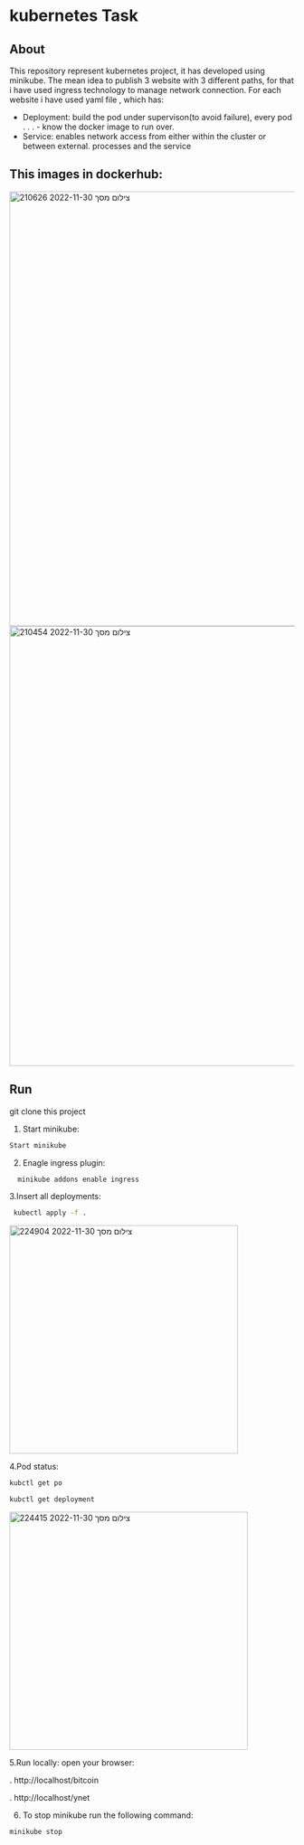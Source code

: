 # **kubernetes Task**

## About
This repository represent kubernetes project, it has developed using minikube. The mean idea to publish 3 website with 3 different paths, for that i have used ingress technology to manage network connection. For each website i have used yaml file , which has:

- Deployment: build the pod under supervison(to avoid failure), every pod . . . - know the docker image to run over.
- Service: enables network access from either within the cluster or between external. processes and the service

## This images in dockerhub:
<img width="769" alt="צילום מסך 2022-11-30 210626" src="https://user-images.githubusercontent.com/73169815/205429832-b81148ff-14cb-40c7-ae9a-ddfa3ae5f905.png">

<img width="778" alt="צילום מסך 2022-11-30 210454" src="https://user-images.githubusercontent.com/73169815/205429838-a2e59f66-5115-4cb8-a770-7d2db32ba329.png">


## Run
git clone this project 

1. Start minikube:
```bash
Start minikube
```


2. Enagle ingress plugin:
```bash
  minikube addons enable ingress
```
3.Insert all deployments:
```bash
 kubectl apply -f .
```
<img width="404" alt="צילום מסך 2022-11-30 224904" src="https://user-images.githubusercontent.com/73169815/205429882-69aeca34-0955-43ee-be20-cdd6eaa78163.png">

4.Pod status:
```bash
kubctl get po
```
```bash
kubctl get deployment
```
<img width="421" alt="צילום מסך 2022-11-30 224415" src="https://user-images.githubusercontent.com/73169815/205429954-f33c692a-0bf9-4ea3-829f-99b6e1de6f6b.png">

5.Run locally:
open your browser:

. http://localhost/bitcoin

. http://localhost/ynet


6. To stop minikube run the following command:
```bash
minikube stop
```




